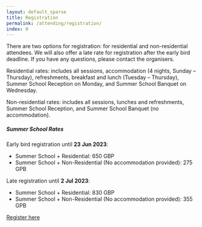```yaml
---
layout: default_sparse
title: Registration
permalink: /attending/registration/
index: 0
---
```


There are two options for registration: for residential and non-residential attendees. We will also offer a late rate for registration after the early bird deadline. If you have any questions, please contact the organisers.

Residential rates: includes all sessions, accommodation (4 nights, Sunday – Thursday), refreshments, breakfast and lunch (Tuesday – Thursday), Summer School Reception on Monday, and Summer School Banquet on Wednesday.

Non-residential rates: includes all sessions, lunches and refreshments, Summer School Reception, and Summer School Banquet (no accommodation).

##### Summer School Rates
Early bird registration until **23 Jun 2023**:
- Summer School + Residential: 650 GBP
- Summer School + Non-Residential (No accommodation provided): 275 GPB

Late registration until **2 Jul 2023**:
- Summer School + Residential: 830 GBP
- Summer School + Non-Residential (No accommodation provided): 355 GPB


<a href="#" class="btn btn-primary" role="button">Register here</a>